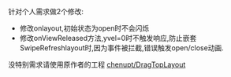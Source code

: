 针对个人需求做2个修改:

- 修改onlayout,初始状态为open时不会闪烁 
- 修改onViewReleased方法,yvel=0时不触发响应,防止嵌套SwipeRefreshlayout时,因为事件被拦截,错误触发open/close动画. 


没特别需求请使用原作者的工程 [chenupt/DragTopLayout](https://github.com/chenupt/DragTopLayout)